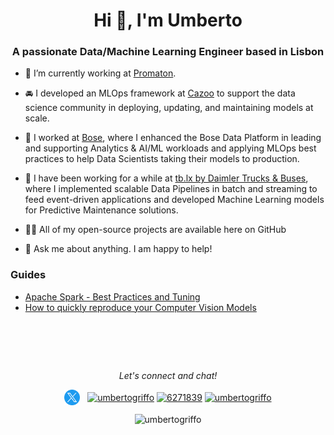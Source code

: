 <h1 align="center">Hi 👋, I'm Umberto</h1>
<h3 align="center">A passionate Data/Machine Learning Engineer based in Lisbon</h3>

- :tooth: I’m currently working at [Promaton](https://www.promaton.com/).

- :oncoming_automobile: I developed an MLOps framework at [Cazoo](https://www.cazoo.co.uk/) to support the data science community in deploying, updating, and maintaining models at scale.

- :telescope: I worked at [Bose](https://www.bose.com/en_us/index.html), where I enhanced the Bose Data Platform in leading and supporting Analytics & AI/ML workloads and applying MLOps best practices to help Data Scientists taking their models to production.

- :bus: I have been working for a while at [tb.lx by Daimler Trucks & Buses](https://tblx.io/), where I implemented scalable Data Pipelines in batch and streaming to feed event-driven applications and developed Machine Learning models for Predictive Maintenance solutions.

- 👨‍💻 All of my open-source projects are available here on GitHub

- 💬  Ask me about anything. I am happy to help!

### Guides
- [Apache Spark - Best Practices and Tuning](https://umbertogriffo.gitbook.io/apache-spark-best-practices-and-tuning/)
- [How to quickly reproduce your Computer Vision Models](https://umbertogriffo.gitbook.io/how-to-quickly-reproduce-your-computer-vision-mode/)

<!-- <p align="center"><img align="center" src="https://github-readme-stats.vercel.app/api/top-langs?username=umbertogriffo&show_icons=true&locale=en&layout=compact" alt="umbertogriffo" /></p> -->

<!-- <p>&nbsp;<img align="center" src="https://github-readme-stats.vercel.app/api?username=umbertogriffo&show_icons=true&locale=en" alt="umbertogriffo" /></p> -->

<h1 align="center">&nbsp;</h1>
<p align="center">
  <i>Let's connect and chat!</i>
  <p align="center">
    <a href="https://twitter.com/umbertogriffo" target="blank"><img align="center" src="https://raw.githubusercontent.com/umbertogriffo/umbertogriffo/main/img/twitter-line.png" alt="umbertogriffo" height="25" width="25" /></a>&nbsp;&nbsp;
<a href="https://linkedin.com/in/umbertogriffo" target="blank"><img align="center" src="https://raw.githubusercontent.com/umbertogriffo/umbertogriffo/main/img/linkedin-fill.svg" alt="umbertogriffo" height="30" width="40" /></a>
<a href="https://stackoverflow.com/users/6271839" target="blank"><img align="center" src="https://raw.githubusercontent.com/umbertogriffo/umbertogriffo/main/img/stack-overflow-line.svg" alt="6271839" height="30" width="40" /></a>
<a href="https://kaggle.com/umbertogriffo" target="blank"><img align="center" src="https://raw.githubusercontent.com/umbertogriffo/umbertogriffo/main/img/kaggle-icon.svg" alt="umbertogriffo" height="23" width="40" /></a>
<!-- <a href="https://www.hackerrank.com/umberto_griffo" target="blank"><img align="center" src="https://cdn.jsdelivr.net/npm/simple-icons@3.0.1/icons/hackerrank.svg" alt="umberto_griffo" height="30" width="40" /></a> -->
</p>

<p align="center"> <img src="https://komarev.com/ghpvc/?username=umbertogriffo&label=Profile%20views&color=0e75b6&style=flat" alt="umbertogriffo" /> </p>

